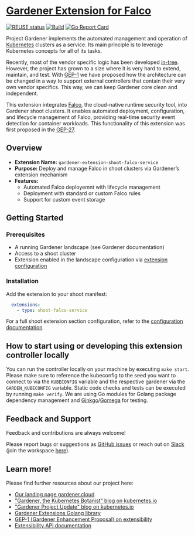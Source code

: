 # [Gardener Extension for Falco](https://gardener.cloud)

[![REUSE status](https://api.reuse.software/badge/github.com/gardener/gardener-extension-shoot-falco-service)](https://api.reuse.software/info/github.com/gardener/gardener-extension-shoot-falco-service)
[![Build](https://github.com/gardener/gardener-extension-shoot-falco-service/actions/workflows/non-release.yaml/badge.svg)](https://github.com/gardener/gardener-extension-shoot-falco-service/actions/workflows/non-release.yaml)
[![Go Report Card](https://goreportcard.com/badge/github.com/gardener/gardener-extension-shoot-falco-service)](https://goreportcard.com/report/github.com/gardener/gardener-extension-shoot-falco-service)


Project Gardener implements the automated management and operation of [Kubernetes](https://kubernetes.io/) clusters as a service.
Its main principle is to leverage Kubernetes concepts for all of its tasks.

Recently, most of the vendor specific logic has been developed [in-tree](https://github.com/gardener/gardener).
However, the project has grown to a size where it is very hard to extend, maintain, and test.
With [GEP-1](https://github.com/gardener/gardener/blob/master/docs/proposals/01-extensibility.md) we have proposed how the architecture can be changed in a way to support external controllers that contain their very own vendor specifics. This way, we can keep Gardener core clean and independent.

This extension integrates [Falco](https://falco.org/), the cloud-native runtime security tool, into Gardener shoot clusters. It enables automated deployment, configuration, and lifecycle management of Falco, providing real-time security event detection for container workloads. This functionality of this extension was first proposed in the [GEP-27](https://github.com/gardener/gardener/blob/a0f959ee152e13a22db1b0d9f6f146bc16c8b7ed/docs/proposals/27-falco-extension.md).

## Overview
- **Extension Name:** `gardener-extension-shoot-falco-service`
- **Purpose:** Deploy and manage Falco in shoot clusters via Gardener’s extension mechanism
- **Features:**
  - Automated Falco deployemnt with lifecycle management
  - Deployment with standard or custom Falco rules
  - Support for custom event storage


## Getting Started

### Prerequisites
- A running Gardener landscape (see Gardener documentation)
- Access to a shoot cluster
- Extension enabled in the landscape configuration via [extension configuration](https://github.com/gardener/gardener-extension-shoot-falco-service/blob/main/docs/extension-configuration.md)

### Installation
Add the extension to your shoot manifest:
```yaml
  extensions:
    - type: shoot-falco-service
```

For a full shoot extension section configuration, refer to the [configuration documentation](https://github.com/gardener/gardener-extension-shoot-falco-service/blob/main/docs/falco-configuration.md)

## How to start using or developing this extension controller locally

You can run the controller locally on your machine by executing `make start`. Please make sure to reference the kubeconfig to the seed you want to connect to via the `KUBECONFIG` variable and the respective gardener via the `GARDEN_KUBECONFIG` variable.
Static code checks and tests can be executed by running `make verify`. We are using Go modules for Golang package dependency management and [Ginkgo](https://github.com/onsi/ginkgo)/[Gomega](https://github.com/onsi/gomega) for testing.

## Feedback and Support

Feedback and contributions are always welcome!

Please report bugs or suggestions as [GitHub issues](https://github.com/gardener/gardener-extension-shoot-falco-service/issues) or reach out on [Slack](https://gardener-cloud.slack.com/) (join the workspace [here](https://gardener.cloud/community/community-bio/)).

## Learn more!

Please find further resources about our project here:

* [Our landing page gardener.cloud](https://gardener.cloud/)
* ["Gardener, the Kubernetes Botanist" blog on kubernetes.io](https://kubernetes.io/blog/2018/05/17/gardener/)
* ["Gardener Project Update" blog on kubernetes.io](https://kubernetes.io/blog/2019/12/02/gardener-project-update/)
* [Gardener Extensions Golang library](https://godoc.org/github.com/gardener/gardener/extensions/pkg)
* [GEP-1 (Gardener Enhancement Proposal) on extensibility](https://github.com/gardener/gardener/blob/master/docs/proposals/01-extensibility.md)
* [Extensibility API documentation](https://github.com/gardener/gardener/tree/master/docs/extensions)
